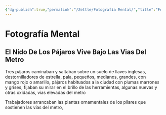 ```yaml
---
{"dg-publish":true,"permalink":"/Zettle/Fotografía Mental/","title":"Fotografía Mental","tags":["ZeType/Ensayo","Contexto/Universidad"],"created":"2023-07-23T12:39:38.710-05:00","updated":"2023-09-25T12:37:49.710-05:00"}
---
```



# Fotografía Mental

## El Nido De Los Pájaros Vive Bajo Las Vias Del Metro

Tres pájaros caminaban y saltaban sobre un suelo de llaves inglesas, destornilladores de estrella, pala, pequeños, medianos, grandes, con mango rojo o amarillo, pájaros habituados a la ciudad con plumas marrones y grises, fijaban su mirar en el brillo de las herramientas, algunas nuevas y otras oxidadas, vias elevadas del metro 

Trabajadores arrancaban las plantas ornamentales de los pilares que sostienen las vías del metro,
